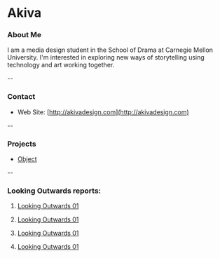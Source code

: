 # Akiva

### About Me

I am a media design student in the School of Drama at Carnegie Mellon University. I'm interested in exploring new ways of storytelling using technology and art working together.

--
### Contact

* Web Site: [http://akivadesign.com](http://akivadesign.com)

-- 
### Projects

* [Object](https://github.com/golanlevin/ExperimentalCapture/blob/master/students/akiva/Project1/Project1.md)

--
### Looking Outwards reports:

1. [Looking Outwards 01](https://github.com/golanlevin/ExperimentalCapture/blob/master/students/akiva/Looking%20Outwards/looking-outwards-01.md)

2. [Looking Outwards 01](https://github.com/golanlevin/ExperimentalCapture/blob/master/students/akiva/Looking%20Outwards/looking-outwards-02.md)

3. [Looking Outwards 01](https://github.com/golanlevin/ExperimentalCapture/blob/master/students/akiva/Looking%20Outwards/looking-outwards-03.md)

4. [Looking Outwards 01](https://github.com/golanlevin/ExperimentalCapture/blob/master/students/akiva/Looking%20Outwards/looking-outwards-04.md)